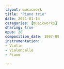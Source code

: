 ```yaml
---
layout: musicwork
title: "Piano trio"
date: 2021-01-14
categories: [musicworks]
sharing: true
opus: 28
composition_date: 1997-09
instrumentation:
- Violin
- Violoncello
- Piano

---
```

